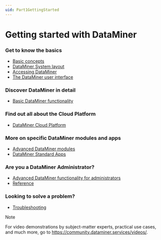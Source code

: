 ```yaml
---
uid: Part1GettingStarted
---
```


# Getting started with DataMiner

### Get to know the basics

- [Basic concepts](xref:BasicConcepts#basic-concepts)
- [DataMiner System layout](xref:GeneralLayout#dataminer-system-layout)
- [Accessing DataMiner](xref:DataminerApplications#accessing-dataminer)
- [The DataMiner user interface](xref:GettingStarted#the-dataminer-user-interface)

### Discover DataMiner in detail

- [Basic DataMiner functionality](xref:Part2BasicFunctionalities#basic-dataminer-functionality)

### Find out all about the Cloud Platform

- [DataMiner Cloud Platform](xref:Part51CloudPlatform)

### More on specific DataMiner modules and apps

- [Advanced DataMiner modules](xref:Part4AdvancedModules#advanced-dataminer-modules)
- [DataMiner Standard Apps](xref:Part5StandardApps)

### Are you a DataMiner Administrator?

- [Advanced DataMiner functionality for administrators](xref:Part3AdvancedFunctionalities#advanced-dataminer-functionality-for-administrators)
- [Reference](xref:Part7Reference#reference)

### Looking to solve a problem?

- [Troubleshooting](xref:Part6Troubleshooting#troubleshooting)

> [!NOTE]
> For video demonstrations by subject-matter experts, practical use cases, and much more, go to <https://community.dataminer.services/videos/>.
